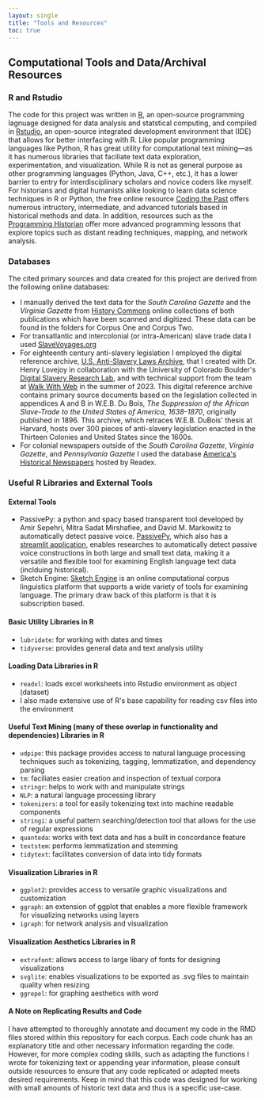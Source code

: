 ```yaml
---
layout: single
title: "Tools and Resources"
toc: true
---
```


## Computational Tools and Data/Archival Resources
### R and Rstudio
The code for this project was written in [R](https://www.r-project.org/), an open-source programming lagnuage designed for data analysis and statstical computing, and compiled in [Rstudio](https://posit.co/download/rstudio-desktop/), an open-source integrated development environment that (IDE) that allows for better interfacing with R. Like popular programming languages like Python, R has great utility for computational text mining—as it has numerous libraries that faciliate text data exploration, experimentation, and visualization. While R is not as general purpose as other programming languages (Python, Java, C++, etc.), it has a lower barrier to entry for interdisciplinary scholars and novice coders like myself. For historians and digital humanists alike looking to learn data science techniques in R or Python, the free online resource [Coding the Past](https://www.codingthepast.com/) offers numerous intructory, intermediate, and advanced tutorials based in historical methods and data. In addition, resources such as the [Programming Historian](https://programminghistorian.org/en/lessons/) offer more advanced programming lessons that explore topics such as distant reading techniques, mapping, and network analysis. 

### Databases
The cited primary sources and data created for this project are derived from the following online databases: 
- I manually derived the text data for the *South Carolina Gazette* and the *Virginia Gazette* from [History Commons](https://history-commons-net.colorado.idm.oclc.org/) online collections of both publications which have been scanned and digitized. These data can be found in the folders for Corpus One and Corpus Two.
- For transatlantic and intercolonial (or intra-American) slave trade data I used [SlaveVoyages.org](https://www.slavevoyages.org/)
- For eighteenth century anti-slavery legislation I employed the digital reference archive, [U.S. Anti-Slavery Laws Archive](https://usantislaverylaws.org/public/index.php), that I created with Dr. Henry Lovejoy in collaboration with the University of Colorado Boulder's [Digital Slavery Research Lab](https://www.colorado.edu/lab/dsrl/), and with technical support from the team at [Walk With Web](https://walkwithweb.org/Public/) in the summer of 2023. This digital reference archive contains primary source documents based on the legislation collected in appendices A and B in W.E.B. Du Bois, *The Suppression of the African Slave-Trade to the United States of America, 1638–1870*, originally published in 1896. This archive, which retraces W.E.B. DuBois' thesis at Harvard, hosts over 300 pieces of anti-slavery legislation enacted in the Thirteen Colonies and United States since the 1600s.
- For colonial newspapers outside of the *South Carolina Gazette*, *Virginia Gazette*, and *Pennsylvania Gazette* I used the database [America's Historical Newspapers](https://infoweb-newsbank-com.colorado.idm.oclc.org/apps/readex/?p=EANX) hosted by Readex.

### Useful R Libraries and External Tools
#### External Tools
- PassivePy: a python and spacy based transparent tool developed by Amir Sepehri, Mitra Sadat Mirshafiee, and David M. Markowitz to automatically detect passive voice. [PassivePy](https://github.com/mitramir55/PassivePy), which also has a [streamlit application](https://passivepy.streamlit.app/), enables researches to automatically detect passive voice constructions in both large and small text data, making it a versatile and flexible tool for examining English language text data (inclduing historical).
- Sketch Engine: [Sketch Engine](https://www.sketchengine.eu/) is an online computational corpus linguistics platform that supports a wide variety of tools for examining language. The primary draw back of this platform is that it is subscription based.
  
#### Basic Utility Libraries in R
- `lubridate`: for working with dates and times
- `tidyverse`: provides general data and text analysis utility

#### Loading Data Libraries in R
- `readxl`: loads excel worksheets into Rstudio environment as object (dataset)
- I also made extensive use of R's base capability for reading csv files into the environment

#### Useful Text Mining (many of these overlap in functionality and dependencies) Libraries in R
- `udpipe`: this package provides access to natural language processing techniques such as tokenizing, tagging, lemmatization, and dependency parsing
- `tm`: faciliates easier creation and inspection of textual corpora
- `stringr`: helps to work with and manipulate strings
- `NLP`: a natural language processing library
- `tokenizers`: a tool for easily tokenizing text into machine readable components
- `stringi`: a useful pattern searching/detection tool that allows for the use of regular expressions
- `quanteda`: works with text data and has a built in concordance feature
- `textstem`: performs lemmatization and stemming
- `tidytext`: facilitates conversion of data into tidy formats

#### Visualization Libraries in R
- `ggplot2`: provides access to versatile graphic visualizations and customization
- `ggraph`: an extension of ggplot that enables a more flexible framework for visualizing networks using layers
- `igraph`: for network analysis and visualization

#### Visualization Aesthetics Libraries in R
- `extrafont`: allows access to large libary of fonts for designing visualizations
- `svglite`: enables visualizations to be exported as .svg files to maintain quality when resizing
- `ggrepel`: for graphing aesthetics with word

#### A Note on Replicating Results and Code
I have attempted to thoroughly annotate and document my code in the RMD files stored within this repository for each corpus. Each code chunk has an explanatory title and other necessary information regarding the code. However, for more complex coding skills, such as adapting the functions I wrote for tokenizing text or appending year information, please consult outside resources to ensure that any code replicated or adapted meets desired requirements. Keep in mind that this code was designed for working with small amounts of historic text data and thus is a specific use-case. 
